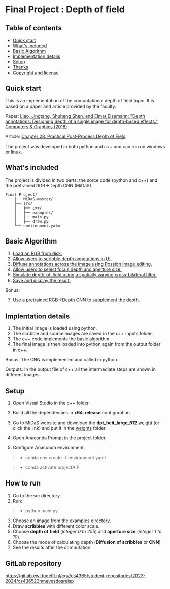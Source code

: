 # Final Project : Depth of field
## Table of contents

- [Quick start](#quick-start)
- [What's included](#whats-included)
- [Basic Algorithm](#basic-algorithm)
- [Implementation details](#implementation-details)
- [Setup](#setup)
- [Thanks](#thanks)
- [Copyright and license](#copyright-and-license)


## Quick start

This is an implementation of the computational depth of field topic. It is based on a paper and article provided by the faculty: 

Paper: [Liao, Jingtang, Shuheng Shen, and Elmar Eisemann: "Depth annotations: Designing depth of a single image for depth-based effects." Computers & Graphics (2018)](https://graphics.tudelft.nl/Publications-new/2017/LSE17a/depthannotations-authorsversion.pdf)

Article: [Chapter 28. Practical Post-Process Depth of Field](https://developer.nvidia.com/gpugems/gpugems3/part-iv-image-effects/chapter-28-practical-post-process-depth-field)

The project was developed in both python and c++ and can run on windows or linux.

## What's included

The project is divided in two parts: the sorce code (python and c++) and the pretrained RGB->Depth CNN (MiDaS) 

```text
Final Project/
    ├── MiDaS-master/
    ├── src/  
    │   ├── c++/
    │   ├── examples/
    │   ├── main.py
    │   ├── draw.py
    └── environment.yalm 
```

## Basic Algorithm
1. [Load an RGB from disk.](https://gitlab.ewi.tudelft.nl/cgv/cs4365/student-repositories/2023-2024/cs436523mnevesdosreisp/-/blame/main/Final%20Project/src/draw.py#L33) 
2. [Allow users to scribble depth annotations in UI.](https://gitlab.ewi.tudelft.nl/cgv/cs4365/student-repositories/2023-2024/cs436523mnevesdosreisp/-/blame/main/Final%20Project/src/draw.py#L65)
3. [Diffuse annotations across the image using Possion image editing.](https://gitlab.ewi.tudelft.nl/cgv/cs4365/student-repositories/2023-2024/cs436523mnevesdosreisp/-/blame/main/Final%20Project/src/c++/src/your_code_here.h?ref_type=heads#L92)
4. [Allow users to select focus depth and aperture size.](https://gitlab.ewi.tudelft.nl/cgv/cs4365/student-repositories/2023-2024/cs436523mnevesdosreisp/-/blame/main/Final%20Project/src/draw.py#L116)
5. [Simulate depth-of-field using a spatially varying cross-bilateral filter.](https://gitlab.ewi.tudelft.nl/cgv/cs4365/student-repositories/2023-2024/cs436523mnevesdosreisp/-/blame/main/Final%20Project/src/c++/src/your_code_here.h#L188)
6. [Save and display the result.](https://gitlab.ewi.tudelft.nl/cgv/cs4365/student-repositories/2023-2024/cs436523mnevesdosreisp/-/blame/main/Final%20Project/src/draw.py#L53)

Bonus:

7. [Use a pretrained RGB->Depth CNN to supplement the depth.](https://gitlab.ewi.tudelft.nl/cgv/cs4365/student-repositories/2023-2024/cs436523mnevesdosreisp/-/blame/main/Final%20Project/src/draw.py#L135)

## Implentation details
1. The initial image is loaded using python.
2. The scribble and source images are saved in the c++ inputs folder.
3. The c++ code implements the basic algorithm.
4. The final image is then loaded into python again from the output folder in c++.

Bonus:
The CNN is implemented and called in python.

Outputs:
In the output file of c++ all the intermediate steps are shown in different images.

## Setup

1. Open Visual Studio in the c++ folder.

2. Build all the dependencies in **x64-release** configuration.

3. Go to MiDaS website and download the **dpt_beit_large_512** [weight](https://github.com/isl-org/MiDaS/releases/download/v3_1/dpt_beit_large_512.pt) (or click the link) and put it in the [weights](https://gitlab.ewi.tudelft.nl/cgv/cs4365/student-repositories/2023-2024/cs436523mnevesdosreisp/-/tree/main/Final%20Project/MiDaS-master/weights) folder.

4. Open Anaconda Prompt in the project folder.

5. Configure Anaconda environment: 

> + conda env create -f environment.yaml

> + conda activate projectAIP

## How to run

1. Go to the src directory.
2. Run: 
> + python main.py
3. Choose an image from the examples directory.
4. Draw **scribbles** with different color scale.
5. Choose **depth of field** (*integer 0 to 255*) and **aperture size** (*integer 1 to 10*).
6. Choose the mode of calculating depth (**Diffusion of scribbles** or **CNN**)
7. See the results after the computation.


## GitLab repository

https://gitlab.ewi.tudelft.nl/cgv/cs4365/student-repositories/2023-2024/cs436523mnevesdosreisp

